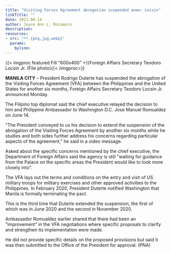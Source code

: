```yaml
---
title: "Visiting Forces Agreement abrogation suspended anew: Locsin"
linkTitle: ""
date: 2021-06-14
author: Joyce Ann L. Rocamora
description:
resources:
- src: "**.{png,jpg,webp}"
  params:
    byline: 
---
```

{{< imgproc featured Fill "600x400" >}}Foreign Affairs Secretary Teodoro Locsin Jr. (File photo){{< /imgproc>}}

**MANILA CITY** – President Rodrigo Duterte has suspended the abrogation of the Visiting Forces Agreement (VFA) between the Philippines and the United States for another six months, Foreign Affairs Secretary Teodoro Locsin Jr. announced Monday.

The Filipino top diplomat said the chief executive relayed the decision to him and Philippine Ambassador to Washington D.C. Jose Manuel Romualdez on June 14.

"The President conveyed to us his decision to extend the suspension of the abrogation of the Visiting Forces Agreement by another six months while he studies and both sides further address his concerns regarding particular aspects of the agreement," he said in a video message.

Asked about the specific concerns mentioned by the chief executive, the Department of Foreign Affairs said the agency is still "waiting for guidance from the Palace on the specific areas the President would like to look more closely into".

The VFA lays out the terms and conditions on the entry and visit of US military troops for military exercises and other approved activities to the Philippines. In February 2020, President Duterte notified Washington that Manila is formally terminating the pact.

This is the third time that Duterte extended the suspension, the first of which was in June 2020 and the second in November 2020.

Ambassador Romualdez earlier shared that there had been an "improvement" in the VFA negotiations where specific proposals to clarify and strengthen its implementation were made.

He did not provide specific details on the proposed provisions but said it was then submitted to the Office of the President for approval. (PNA)

 